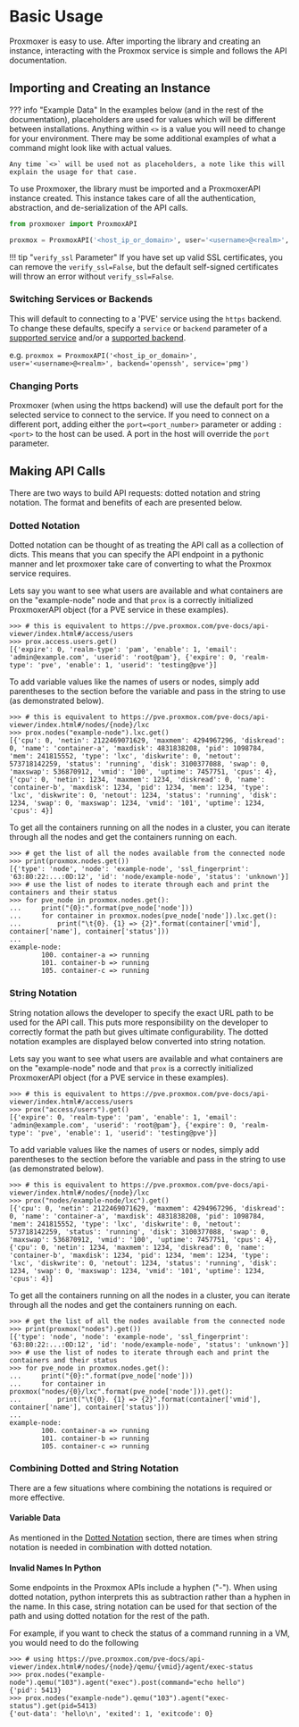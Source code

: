 <!-- spell-checker:ignore userid vmid pythonic configurability -->
# Basic Usage

Proxmoxer is easy to use. After importing the library and creating an instance, interacting with the Proxmox service is simple and follows the API documentation.

## Importing and Creating an Instance

??? info "Example Data"
    In the examples below (and in the rest of the documentation), placeholders are used for values which will be different between installations. Anything within `<>` is a value you will need to change for your environment. There may be some additional examples of what a command might look like with actual values.

    Any time `<>` will be used not as placeholders, a note like this will explain the usage for that case.

To use Proxmoxer, the library must be imported and a ProxmoxerAPI instance created. This instance takes care of all the authentication, abstraction, and de-serialization of the API calls.

```python
from proxmoxer import ProxmoxAPI

proxmox = ProxmoxAPI('<host_ip_or_domain>', user='<username>@<realm>', password='<password>', verify_ssl=False)
```

!!! tip "`verify_ssl` Parameter"
    If you have set up valid SSL certificates, you can remove the `verify_ssl=False`, but the default self-signed certificates will throw an error without `verify_ssl=False`.

### Switching Services or Backends

This will default to connecting to a 'PVE' service using the `https` backend. To change these defaults, specify a `service` or `backend` parameter of a [supported service](index.md#supported-services) and/or a [supported backend](index.md#supported-backends).

e.g. `proxmox = ProxmoxAPI('<host_ip_or_domain>', user='<username>@<realm>', backend='openssh', service='pmg')`

### Changing Ports

Proxmoxer (when using the https backend) will use the default port for the selected service to connect to the service. If you need to connect on a different port, adding either the `port=<port_number>` parameter or adding `:<port>` to the host can be used. A port in the host will override the `port` parameter.

## Making API Calls

There are two ways to build API requests: dotted notation and string notation. The format and benefits of each are presented below.

### Dotted Notation

Dotted notation can be thought of as treating the API call as a collection of dicts. This means that you can specify the API endpoint in a pythonic manner and let proxmoxer take care of converting to what the Proxmox service requires.

Lets say you want to see what users are available and what containers are on the "example-node" node and that `prox` is a correctly initialized ProxmoxerAPI object (for a PVE service in these examples).

```pycon
>>> # this is equivalent to https://pve.proxmox.com/pve-docs/api-viewer/index.html#/access/users
>>> prox.access.users.get()
[{'expire': 0, 'realm-type': 'pam', 'enable': 1, 'email': 'admin@example.com', 'userid': 'root@pam'}, {'expire': 0, 'realm-type': 'pve', 'enable': 1, 'userid': 'testing@pve'}]
```

To add variable values like the names of users or nodes, simply add parentheses to the section before the variable and pass in the string to use (as demonstrated below).

```pycon
>>> # this is equivalent to https://pve.proxmox.com/pve-docs/api-viewer/index.html#/nodes/{node}/lxc
>>> prox.nodes("example-node").lxc.get()
[{'cpu': 0, 'netin': 2122469071629, 'maxmem': 4294967296, 'diskread': 0, 'name': 'container-a', 'maxdisk': 4831838208, 'pid': 1098784, 'mem': 241815552, 'type': 'lxc', 'diskwrite': 0, 'netout': 573718142259, 'status': 'running', 'disk': 3100377088, 'swap': 0, 'maxswap': 536870912, 'vmid': '100', 'uptime': 7457751, 'cpus': 4},{'cpu': 0, 'netin': 1234, 'maxmem': 1234, 'diskread': 0, 'name': 'container-b', 'maxdisk': 1234, 'pid': 1234, 'mem': 1234, 'type': 'lxc', 'diskwrite': 0, 'netout': 1234, 'status': 'running', 'disk': 1234, 'swap': 0, 'maxswap': 1234, 'vmid': '101', 'uptime': 1234, 'cpus': 4}]
```

To get all the containers running on all the nodes in a cluster, you can iterate through all the nodes and get the containers running on each.

```pycon
>>> # get the list of all the nodes available from the connected node
>>> print(proxmox.nodes.get())
[{'type': 'node', 'node': 'example-node', 'ssl_fingerprint': '63:80:22:...:0D:12', 'id': 'node/example-node', 'status': 'unknown'}]
>>> # use the list of nodes to iterate through each and print the containers and their status
>>> for pve_node in proxmox.nodes.get():
...     print("{0}:".format(pve_node['node']))
...     for container in proxmox.nodes(pve_node['node']).lxc.get():
...         print("\t{0}. {1} => {2}".format(container['vmid'], container['name'], container['status']))
... 
example-node:
        100. container-a => running
        101. container-b => running
        105. container-c => running
```

### String Notation

String notation allows the developer to specify the exact URL path to be used for the API call. This puts more responsibility on the developer to correctly format the path but gives ultimate configurability. The dotted notation examples are displayed below converted into string notation.

Lets say you want to see what users are available and what containers are on the "example-node" node and that `prox` is a correctly initialized ProxmoxerAPI object (for a PVE service in these examples).

```pycon
>>> # this is equivalent to https://pve.proxmox.com/pve-docs/api-viewer/index.html#/access/users
>>> prox("access/users").get()
[{'expire': 0, 'realm-type': 'pam', 'enable': 1, 'email': 'admin@example.com', 'userid': 'root@pam'}, {'expire': 0, 'realm-type': 'pve', 'enable': 1, 'userid': 'testing@pve'}]
```

To add variable values like the names of users or nodes, simply add parentheses to the section before the variable and pass in the string to use (as demonstrated below).

```pycon
>>> # this is equivalent to https://pve.proxmox.com/pve-docs/api-viewer/index.html#/nodes/{node}/lxc
>>> prox("nodes/example-node/lxc").get()
[{'cpu': 0, 'netin': 2122469071629, 'maxmem': 4294967296, 'diskread': 0, 'name': 'container-a', 'maxdisk': 4831838208, 'pid': 1098784, 'mem': 241815552, 'type': 'lxc', 'diskwrite': 0, 'netout': 573718142259, 'status': 'running', 'disk': 3100377088, 'swap': 0, 'maxswap': 536870912, 'vmid': '100', 'uptime': 7457751, 'cpus': 4},{'cpu': 0, 'netin': 1234, 'maxmem': 1234, 'diskread': 0, 'name': 'container-b', 'maxdisk': 1234, 'pid': 1234, 'mem': 1234, 'type': 'lxc', 'diskwrite': 0, 'netout': 1234, 'status': 'running', 'disk': 1234, 'swap': 0, 'maxswap': 1234, 'vmid': '101', 'uptime': 1234, 'cpus': 4}]
```

To get all the containers running on all the nodes in a cluster, you can iterate through all the nodes and get the containers running on each.

```pycon
>>> # get the list of all the nodes available from the connected node
>>> print(proxmox("nodes").get())
[{'type': 'node', 'node': 'example-node', 'ssl_fingerprint': '63:80:22:...:0D:12', 'id': 'node/example-node', 'status': 'unknown'}]
>>> # use the list of nodes to iterate through each and print the containers and their status
>>> for pve_node in proxmox.nodes.get():
...     print("{0}:".format(pve_node['node']))
...     for container in proxmox("nodes/{0}/lxc".format(pve_node['node'])).get():
...         print("\t{0}. {1} => {2}".format(container['vmid'], container['name'], container['status']))
... 
example-node:
        100. container-a => running
        101. container-b => running
        105. container-c => running
```

### Combining Dotted and String Notation

There are a few situations where combining the notations is required or more effective.

#### Variable Data

As mentioned in the [Dotted Notation](#dotted-notation) section, there are times when string notation is needed in combination with dotted notation.

#### Invalid Names In Python

Some endpoints in the Proxmox APIs include a hyphen ("-"). When using dotted notation, python interprets this as subtraction rather than a hyphen in the name. In this case, string notation can be used for that section of the path and using dotted notation for the rest of the path.

For example, if you want to check the status of a command running in a VM, you would need to do the following

```pycon
>>> # using https://pve.proxmox.com/pve-docs/api-viewer/index.html#/nodes/{node}/qemu/{vmid}/agent/exec-status
>>> prox.nodes("example-node").qemu("103").agent("exec").post(command="echo hello")
{'pid': 5413}
>>> prox.nodes("example-node").qemu("103").agent("exec-status").get(pid=5413)
{'out-data': 'hello\n', 'exited': 1, 'exitcode': 0}
```
